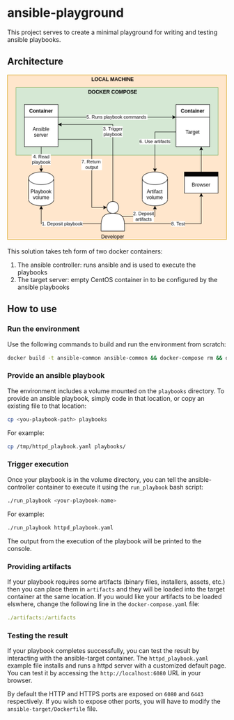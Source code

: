 # ansible-playground

This project serves to create a minimal playground for writing and testing ansible playbooks.

## Architecture

![Architecure](./doc/architecture.png)

This solution takes teh form of two docker containers:

1. The ansible controller: runs ansible and is used to execute the playbooks
2. The target server: empty CentOS container in to be configured by the ansible playbooks

## How to use

### Run the environment

Use the following commands to build and run the environment from scratch:

```bash
docker build -t ansible-common ansible-common && docker-compose rm && docker-compose build && docker-compose up
```

### Provide an ansible playbook

The environment includes a volume mounted on the `playbooks` directory. To provide an ansible playbook, simply code in that location, or copy an existing file to that location:

```bash
cp <you-playbook-path> playbooks
```

For example:

```bash
cp /tmp/httpd_playbook.yaml playbooks/
```

### Trigger execution

Once your playbook is in the volume directory, you can tell the ansible-controller container to execute it using the `run_playbook` bash script:

```bash
./run_playbook <your-playbook-name>
```
For example:

```bash
./run_playbook httpd_playbook.yaml
```

The output from the execution of the playbook will be printed to the console.

### Providing artifacts

If your playbook requires some artifacts (binary files, installers, assets, etc.) then you can place them in `artifacts` and they will be loaded into the target container at the same location. If you would like your artifacts to be loaded elswhere, change the following line in the `docker-compose.yaml` file:

```yaml
./artifacts:/artifacts
```

### Testing the result

If your playbook completes successfully, you can test the result by interacting with the ansible-target container. The `httpd_playbook.yaml` example file installs and runs a httpd server with a customized default page. You can test it by accessing the `http://localhost:6080` URL in your browser.

By default the HTTP and HTTPS ports are exposed on `6080` and `6443` respectively. If you wish to expose other ports, you will have to modify the `ansible-target/Dockerfile` file.